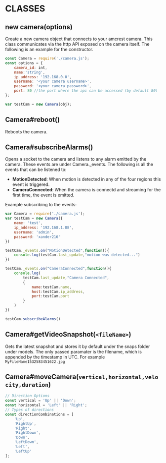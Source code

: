 # CLASSES
## new camera(options)
Create a new camera object that connects to your amcrest camera. This class communicates via the http API exposed on the camera itself. The following is an example for the constructor.
```javascript 
const Camera = require('./camera.js');
const options = {
    camera_id: int,
    name:'string',
    ip_address: '192.168.0.0',
    username: '<your camera username>',
    password: '<your camera password>',
    port: 80 //the port where the api can be accessed (by default 80)
};

var testCam = new Camera(obj);
```
## Camera#reboot()
Reboots the camera.
## Camera#subscribeAlarms()
Opens a socket to the  camera and listens to any alarm emitted by the camera. These events are under Camera._events. The following is all the events that can be listened to:
- **MotionDetected**: When motion is detected in any of the four regions this event is triggered.
- **CameraConnected**: When the camera is connectd and streaming for the first time, the event is emitted.

Example subscribing to the events:
```javascript 
var Camera = require('./camera.js');
var testCam = new Camera({
    name: 'test',
    ip_address: '192.168.1.88',
    username: 'admin',
    password: 'xander216'
})

testCam._events.on("MotionDetected",function(){
    console.log(testCam.last_update,"motion was detected...")
})

testCam._events.on("CameraConnected",function(){
    console.log(
        testCam.last_update,"Camera Connected",
        {
            name:testCam.name,
            host:testCam.ip_address,
            port:testCam.port
        }
    )
})

testCam.subscribeAlarms()
```
## Camera#getVideoSnapshot(`<fileName>`)
Gets the latest snapshot and stores it by default under the snaps folder under models. The only passed paramater is the filename, which is appended by the timestamp in UTC. For example `MyFileName1532583451622.jpg`

## Camera#moveCamera(`vertical,horizontal,velocity,duration`)
```javascript
// Direction Options
const vertical = 'Up' || 'Down';
const horizontal = 'Left' || 'Right';
// Types of directions
const directionCombinations = [
    'Up',
    'RightUp',
    'Right',
    'RightDown',
    'Down',
    'LeftDown',
    'Left',
    'LeftUp'
];
```